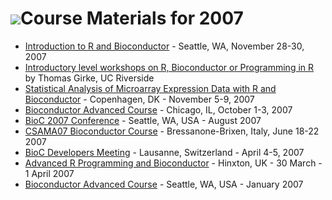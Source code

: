![](/images/icons/help.gif)Course Materials for 2007
====================================================

* [Introduction to R and Bioconductor](seattle_bioc_intro_nov_07/) - Seattle,
  WA, November 28-30, 2007
* [Introductory level workshops on R, Bioconductor or Programming in R](
  http://faculty.ucr.edu/%7Etgirke/Workshops.htm) by Thomas Girke, UC
  Riverside
* [Statistical Analysis of Microarray Expression Data with R and Bioconductor](
  bioc_copenhagen/) - Copenhagen, DK - November 5-9, 2007
* [Bioconductor Advanced Course](chicago2007/) - Chicago, IL, October 1-3, 2007
* [BioC 2007 Conference](BioC2007/) - Seattle, WA, USA - August 2007
* [CSAMA07 Bioconductor Course](http://marray.economia.unimi.it/2007/) -
  Bressanone-Brixen, Italy, June 18-22 2007
* [BioC Developers Meeting](biocdevmeeting/) - Lausanne, Switzerland - April
  4-5, 2007
* [Advanced R Programming and Bioconductor](advrbioc/) - Hinxton, UK - 30
  March - 1 April 2007
* [Bioconductor Advanced Course](biocadv/) - Seattle, WA, USA - January 2007
